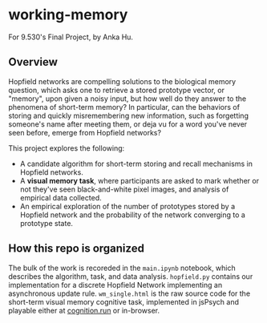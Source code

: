# working-memory
For 9.530's Final Project, by Anka Hu.

## Overview

Hopfield networks are compelling solutions to the biological memory question, which asks one to retrieve a stored prototype vector, or "memory", upon given a noisy input, but how well do they answer to the phenomena of short-term memory? In particular, can the behaviors of storing and quickly misremembering new information, such as forgetting someone's name after meeting them, or deja vu for a word you've never seen before, emerge from Hopfield networks?

This project explores the following:
- A candidate algorithm for short-term storing and recall mechanisms in Hopfield networks.
- A **visual memory task**, where participants are asked to mark whether or not they've seen black-and-white pixel images, and analysis of empirical data collected.
- An empirical exploration of the number of prototypes stored by a Hopfield network and the probability of the network converging to a prototype state.

## How this repo is organized
The bulk of the work is recoreded in the `main.ipynb` notebook, which describes the algorithm, task, and data analysis. `hopfield.py` contains our implementation for a discrete Hopfield Network implementing an asynchronous update rule. `wm_single.html` is the raw source code for the short-term visual memory cognitive task, implemented in jsPsych and playable either at [cognition.run](https://wea3utkzqr.cognition.run) or in-browser.
